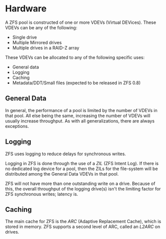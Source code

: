 # Hardware

A ZFS pool is constructed of one or more VDEVs (Virtual DEVices).  These VDEVs can be any of the following:
* Single drive
* Multiple Mirrored drives
* Multiple drives in a RAID-Z array

These VDEVs can be allocated to any of the following specific uses:
* General data
* Logging
* Caching
* Metadata/DDT/Small files (expected to be released in ZFS 0.8)

## General Data

In general, the performance of a pool is limited by the number of VDEVs in that pool.  All else being the same, increasing the number of VDEVs will usually increase throughput.  As with all generalizations, there are always exceptions.

## Logging

ZFS uses logging to reduce delays for synchronous writes.

Logging in ZFS is done through the use of a *ZIL* (ZFS Intent Log).  If there is no dedicated log device for a pool, then the ZILs for the file-system will be distributed among the General Data VDEVs in that pool.

ZFS will not have more than one outstanding write on a drive.  Because of this, the overall throughput of the logging drive(s) isn't the limiting factor for ZFS synchronous writes; latency is.

## Caching

The main cache for ZFS is the *ARC* (Adaptive Replacement Cache), which is stored in memory.  ZFS supports a second level of ARC, called an *L2ARC* on drives.


